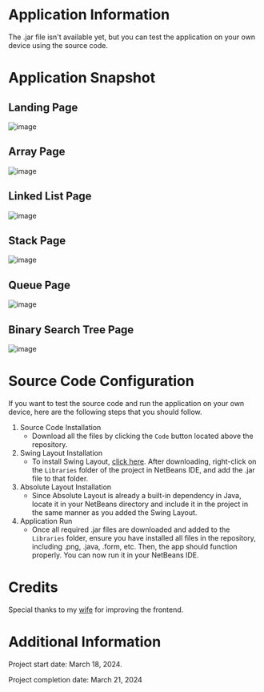 # Application Information
The .jar file isn't available yet, but you can test the application on your own device using the source code.
# Application Snapshot
## Landing Page
![image](https://github.com/krislette/toolkit/assets/143507354/2dc1bd0f-f5f8-4622-8688-c91dd4a69ca8)
## Array Page
![image](https://github.com/krislette/toolkit/assets/143507354/17f0187d-485f-4c34-afa4-470bcc95f077)
## Linked List Page
![image](https://github.com/krislette/toolkit/assets/143507354/7544230d-a59c-4538-8988-e40759a5852d)
## Stack Page
![image](https://github.com/krislette/toolkit/assets/143507354/d23d4b78-374e-4526-b476-8a63769518a5)
## Queue Page
![image](https://github.com/krislette/toolkit/assets/143507354/2cd3d253-82b4-4b43-afe4-1be1851b352f)
## Binary Search Tree Page
![image](https://github.com/krislette/toolkit/assets/143507354/8dfb9577-4ba6-465e-9a7a-7d1be9de0b1c)
# Source Code Configuration
If you want to test the source code and run the application on your own device, here are the following steps that you should follow.
1. Source Code Installation
   - Download all the files by clicking the `Code` button located above the repository.
3. Swing Layout Installation
   - To install Swing Layout, [click here](https://jar-download.com/?search_box=swing-layout-1.0.4). After downloading, right-click on the `Libraries` folder of the project in NetBeans IDE, and add the .jar      file to that folder.
4. Absolute Layout Installation
   - Since Absolute Layout is already a built-in dependency in Java, locate it in your NetBeans directory and include it in the project in the same manner as you added the Swing Layout.
5. Application Run
   - Once all required .jar files are downloaded and added to the `Libraries` folder, ensure you have installed all files in the repository, including .png, .java, .form, etc. Then, the app should function    
   properly. You can now run it in your NetBeans IDE.
# Credits
   Special thanks to my [wife](https://github.com/feiryrej) for improving the frontend.
# Additional Information
Project start date: March 18, 2024.

Project completion date: March 21, 2024
